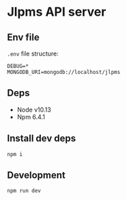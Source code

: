 # Jlpms API server

## Env file

`.env` file structure:

```
DEBUG=*
MONGODB_URI=mongodb://localhost/jlpms
```

## Deps

* Node v10.13
* Npm 6.4.1


## Install dev deps

```
npm i
```


## Development

```
npm run dev
```
